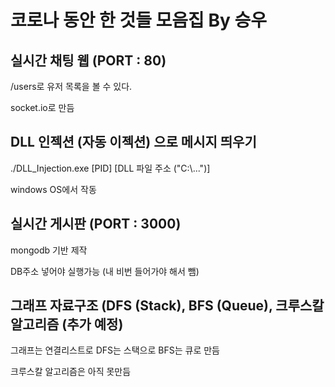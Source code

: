 # 코로나 동안 한 것들 모음집 By 승우

## 실시간 채팅 웹 (PORT : 80)

/users로 유저 목록을 볼 수 있다.

socket.io로 만듬

## DLL 인젝션 (자동 이젝션) 으로 메시지 띄우기

./DLL_Injection.exe [PID] [DLL 파일 주소 ("C:\\...")]

windows OS에서 작동

## 실시간 게시판 (PORT : 3000)

mongodb 기반 제작

DB주소 넣어야 실행가능 (내 비번 들어가야 해서 뺌)

## 그래프 자료구조 (DFS (Stack), BFS (Queue), 크루스칼 알고리즘 (추가 예정)

그래프는 연결리스트로 DFS는 스택으로 BFS는 큐로 만듬

크루스칼 알고리즘은 아직 못만듬
